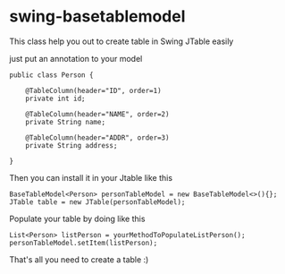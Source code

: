 # swing-basetablemodel

This class help you out to create table in Swing JTable easily

just put an annotation to your model

	public class Person {
	
		@TableColumn(header="ID", order=1)
		private int id;
		
		@TableColumn(header="NAME", order=2)
		private String name;
		
		@TableColumn(header="ADDR", order=3)
		private String address;
		
	}

Then you can install it in your Jtable like this

	BaseTableModel<Person> personTableModel = new BaseTableModel<>(){};
	JTable table = new JTable(personTableModel);
	
Populate your table by doing like this

	List<Person> listPerson = yourMethodToPopulateListPerson();
	personTableModel.setItem(listPerson);

That's all you need to create a table :)
